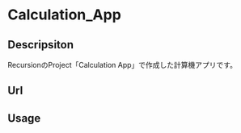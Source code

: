 # Calculation_App

## Descripsiton
RecursionのProject「Calculation App」で作成した計算機アプリです。



## Url

## Usage
